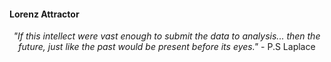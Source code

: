 #### Lorenz Attractor

<center>
    <i>
        "If this intellect were vast enough to submit the data to analysis... then the future, just like the past would be present before its eyes." 
    </i>
    - P.S Laplace
</center>





